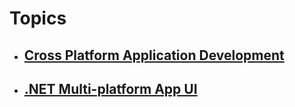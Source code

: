 # Topics

- ## [Cross Platform Application Development](/Lecture1_CPAD.md)

- ## [.NET Multi-platform App UI](/Lecture%202%20MAUI%20Architecture.md)
